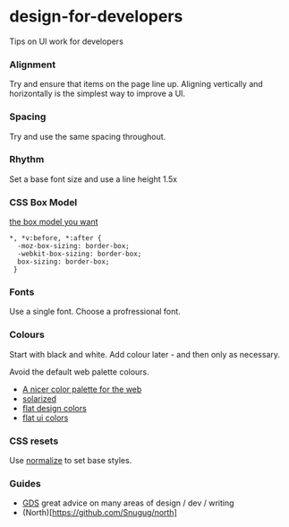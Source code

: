 design-for-developers
=====================

Tips on UI work for developers


###  Alignment

Try and ensure that items on the page line up. 
Aligning vertically and horizontally is the simplest way to improve a UI.


###  Spacing

Try and use the same spacing throughout.


###  Rhythm

Set a base font size and use a line height 1.5x

###  CSS Box Model


[the box model you want](http://www.paulirish.com/2012/box-sizing-border-box-ftw/)


``` 
*, *v:before, *:after {
  -moz-box-sizing: border-box; 
  -webkit-box-sizing: border-box; 
  box-sizing: border-box;
 }
``` 


###  Fonts

Use a single font. Choose a profressional font.


###  Colours

Start with black and white. Add colour later - and then only as necessary.

Avoid the default web palette colours.

* [A nicer color palette for the web](http://clrs.cc/)
* [solarized](http://ethanschoonover.com/solarized)
* [flat design colors](http://www.flatdesigncolors.com/)
* [flat ui colors](http://flatuicolors.com/)


###  CSS resets

Use [normalize](http://necolas.github.io/normalize.css/) to set base styles.


###  Guides

* [GDS](https://www.gov.uk/service-manual) great advice on many areas of design / dev / writing
* (North)[https://github.com/Snugug/north]
